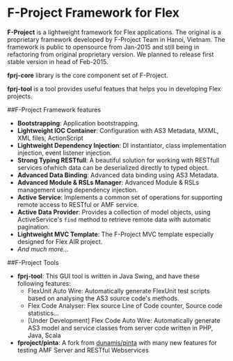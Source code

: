 # F-Project Framework for Flex

**F-Project** is a lightweight framework for Flex applications.
The original is a proprietary framework developed by F-Project Team in Hanoi, Vietnam.
The framework is public to opensource from Jan-2015 and still being in refactoring from original proprietary version.
We planned to release first stable version in head of Feb-2015.

**fprj-core** library is the core component set of F-Project.

**fprj-tool** is a tool provides useful featues that helps you in developing Flex projects.

##F-Project Framework features

* **Bootstrapping**: Application bootstrapping.
* **Lightweight IOC Container**: Configuration with AS3 Metadata, MXML, XML files, ActionScript
* **Lightweight Dependency Injection**: DI instantiator, class implementation injection, event listener injection.
* **Strong Typing RESTfull**: A beautiful solution for working with RESTfull services ofwhich data can be deserialized directly to typed object.
* **Advanced Data Binding**: Advanced data binding using AS3 Metadata.
* **Advanced Module & RSLs Manager**: Advanced Module & RSLs management using dependency injection.
* **Active Service**: Implements a common set of operations for supporting remote access to RESTful or AMF service.
* **Active Data Provider**: Provides a collection of model objects, using ActiveService's `find` method to retrieve remote data with automatic pagination.
* **Lightweight MVC Template**: The F-Project MVC template especially designed for Flex AIR project.
* *And much more...*

##F-Project Tools

* **fprj-tool**: This GUI tool is written in Java Swing, and have these following features:
  * FlexUnit Auto Wire: Automatically generate FlexUnit test scripts based on analysing the AS3 source code's methods.
  * Flex Code Analyser: Flex source Line of Code counter, Source code statistics...
  * [Under Development] Flex Code Auto Wire: Automatically generate AS3 model and service classes from server code written in PHP, Java, Scala
* **fproject/pinta**: A fork from [dunamis/pinta](https://github.com/dunamis/pinta) with many new features for testing AMF Server and RESTful Webservices
